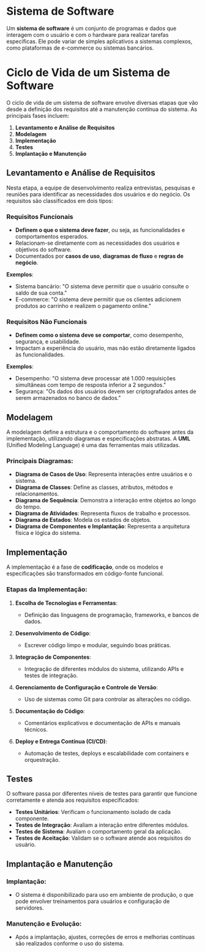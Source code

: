 # Sistema de Software

Um **sistema de software** é um conjunto de programas e dados que interagem com o usuário e com o hardware para realizar tarefas específicas. Ele pode variar de simples aplicativos a sistemas complexos, como plataformas de e-commerce ou sistemas bancários.

# Ciclo de Vida de um Sistema de Software

O ciclo de vida de um sistema de software envolve diversas etapas que vão desde a definição dos requisitos até a manutenção contínua do sistema. As principais fases incluem:

1. **Levantamento e Análise de Requisitos**
2. **Modelagem**
3. **Implementação**
4. **Testes**
5. **Implantação e Manutenção**

## Levantamento e Análise de Requisitos

Nesta etapa, a equipe de desenvolvimento realiza entrevistas, pesquisas e reuniões para identificar as necessidades dos usuários e do negócio. Os requisitos são classificados em dois tipos:

### Requisitos Funcionais
- **Definem o que o sistema deve fazer**, ou seja, as funcionalidades e comportamentos esperados.
- Relacionam-se diretamente com as necessidades dos usuários e objetivos do software.
- Documentados por **casos de uso**, **diagramas de fluxo** e **regras de negócio**.

**Exemplos**:
- Sistema bancário: "O sistema deve permitir que o usuário consulte o saldo de sua conta."
- E-commerce: "O sistema deve permitir que os clientes adicionem produtos ao carrinho e realizem o pagamento online."

### Requisitos Não Funcionais
- **Definem como o sistema deve se comportar**, como desempenho, segurança, e usabilidade.
- Impactam a experiência do usuário, mas não estão diretamente ligados às funcionalidades.

**Exemplos**:
- Desempenho: "O sistema deve processar até 1.000 requisições simultâneas com tempo de resposta inferior a 2 segundos."
- Segurança: "Os dados dos usuários devem ser criptografados antes de serem armazenados no banco de dados."

## Modelagem

A modelagem define a estrutura e o comportamento do software antes da implementação, utilizando diagramas e especificações abstratas. A **UML** (Unified Modeling Language) é uma das ferramentas mais utilizadas.

### Principais Diagramas:
- **Diagrama de Casos de Uso**: Representa interações entre usuários e o sistema.
- **Diagrama de Classes**: Define as classes, atributos, métodos e relacionamentos.
- **Diagrama de Sequência**: Demonstra a interação entre objetos ao longo do tempo.
- **Diagrama de Atividades**: Representa fluxos de trabalho e processos.
- **Diagrama de Estados**: Modela os estados de objetos.
- **Diagrama de Componentes e Implantação**: Representa a arquitetura física e lógica do sistema.

## Implementação

A implementação é a fase de **codificação**, onde os modelos e especificações são transformados em código-fonte funcional.

### Etapas da Implementação:
1. **Escolha de Tecnologias e Ferramentas**:
   - Definição das linguagens de programação, frameworks, e bancos de dados.
   
2. **Desenvolvimento de Código**:
   - Escrever código limpo e modular, seguindo boas práticas.
   
3. **Integração de Componentes**:
   - Integração de diferentes módulos do sistema, utilizando APIs e testes de integração.

4. **Gerenciamento de Configuração e Controle de Versão**:
   - Uso de sistemas como Git para controlar as alterações no código.

5. **Documentação do Código**:
   - Comentários explicativos e documentação de APIs e manuais técnicos.

6. **Deploy e Entrega Contínua (CI/CD)**:
   - Automação de testes, deploys e escalabilidade com containers e orquestração.

## Testes

O software passa por diferentes níveis de testes para garantir que funcione corretamente e atenda aos requisitos especificados:

- **Testes Unitários**: Verificam o funcionamento isolado de cada componente.
- **Testes de Integração**: Avaliam a interação entre diferentes módulos.
- **Testes de Sistema**: Avaliam o comportamento geral da aplicação.
- **Testes de Aceitação**: Validam se o software atende aos requisitos do usuário.

## Implantação e Manutenção

### Implantação:
- O sistema é disponibilizado para uso em ambiente de produção, o que pode envolver treinamentos para usuários e configuração de servidores.

### Manutenção e Evolução:
- Após a implantação, ajustes, correções de erros e melhorias contínuas são realizados conforme o uso do sistema.
